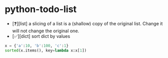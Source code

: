 # python-todo-list

* [❓][list] a slicing of a list is a (shallow) copy of the original list. Change it will not change the original one.
* [✅][dict] sort dict by values
```python
x = {'a':10, 'b':100, 'c':1}
sorted(x.items(), key=lambda x:x[1])
```


